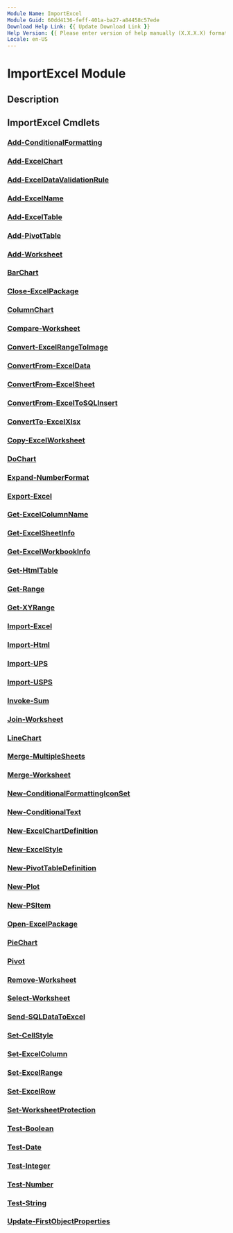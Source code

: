 ```yaml
---
Module Name: ImportExcel
Module Guid: 60dd4136-feff-401a-ba27-a84458c57ede
Download Help Link: {{ Update Download Link }}
Help Version: {{ Please enter version of help manually (X.X.X.X) format }}
Locale: en-US
---
```


# ImportExcel Module
## Description


## ImportExcel Cmdlets
### [Add-ConditionalFormatting](Add-ConditionalFormatting.md)


### [Add-ExcelChart](Add-ExcelChart.md)


### [Add-ExcelDataValidationRule](Add-ExcelDataValidationRule.md)


### [Add-ExcelName](Add-ExcelName.md)


### [Add-ExcelTable](Add-ExcelTable.md)


### [Add-PivotTable](Add-PivotTable.md)


### [Add-Worksheet](Add-Worksheet.md)


### [BarChart](BarChart.md)


### [Close-ExcelPackage](Close-ExcelPackage.md)


### [ColumnChart](ColumnChart.md)


### [Compare-Worksheet](Compare-Worksheet.md)


### [Convert-ExcelRangeToImage](Convert-ExcelRangeToImage.md)


### [ConvertFrom-ExcelData](ConvertFrom-ExcelData.md)


### [ConvertFrom-ExcelSheet](ConvertFrom-ExcelSheet.md)


### [ConvertFrom-ExcelToSQLInsert](ConvertFrom-ExcelToSQLInsert.md)


### [ConvertTo-ExcelXlsx](ConvertTo-ExcelXlsx.md)


### [Copy-ExcelWorksheet](Copy-ExcelWorksheet.md)


### [DoChart](DoChart.md)


### [Expand-NumberFormat](Expand-NumberFormat.md)


### [Export-Excel](Export-Excel.md)


### [Get-ExcelColumnName](Get-ExcelColumnName.md)


### [Get-ExcelSheetInfo](Get-ExcelSheetInfo.md)


### [Get-ExcelWorkbookInfo](Get-ExcelWorkbookInfo.md)


### [Get-HtmlTable](Get-HtmlTable.md)


### [Get-Range](Get-Range.md)


### [Get-XYRange](Get-XYRange.md)


### [Import-Excel](Import-Excel.md)


### [Import-Html](Import-Html.md)


### [Import-UPS](Import-UPS.md)


### [Import-USPS](Import-USPS.md)


### [Invoke-Sum](Invoke-Sum.md)


### [Join-Worksheet](Join-Worksheet.md)


### [LineChart](LineChart.md)


### [Merge-MultipleSheets](Merge-MultipleSheets.md)


### [Merge-Worksheet](Merge-Worksheet.md)


### [New-ConditionalFormattingIconSet](New-ConditionalFormattingIconSet.md)


### [New-ConditionalText](New-ConditionalText.md)


### [New-ExcelChartDefinition](New-ExcelChartDefinition.md)


### [New-ExcelStyle](New-ExcelStyle.md)


### [New-PivotTableDefinition](New-PivotTableDefinition.md)


### [New-Plot](New-Plot.md)


### [New-PSItem](New-PSItem.md)


### [Open-ExcelPackage](Open-ExcelPackage.md)


### [PieChart](PieChart.md)


### [Pivot](Pivot.md)


### [Remove-Worksheet](Remove-Worksheet.md)


### [Select-Worksheet](Select-Worksheet.md)


### [Send-SQLDataToExcel](Send-SQLDataToExcel.md)


### [Set-CellStyle](Set-CellStyle.md)


### [Set-ExcelColumn](Set-ExcelColumn.md)


### [Set-ExcelRange](Set-ExcelRange.md)


### [Set-ExcelRow](Set-ExcelRow.md)


### [Set-WorksheetProtection](Set-WorksheetProtection.md)


### [Test-Boolean](Test-Boolean.md)


### [Test-Date](Test-Date.md)


### [Test-Integer](Test-Integer.md)


### [Test-Number](Test-Number.md)


### [Test-String](Test-String.md)


### [Update-FirstObjectProperties](Update-FirstObjectProperties.md)


